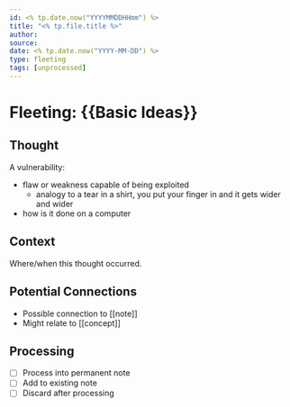 ```yaml
---
id: <% tp.date.now("YYYYMMDDHHmm") %>
title: "<% tp.file.title %>"
author: 
source: 
date: <% tp.date.now("YYYY-MM-DD") %>
type: fleeting
tags: [unprocessed]
---
```

# Fleeting: {{Basic Ideas}}

## Thought
A vulnerability:
- flaw or weakness capable of being exploited
	- analogy to a tear in a shirt, you put your finger in and it gets wider and wider
- how is it done on a computer

## Context
Where/when this thought occurred.

## Potential Connections
- Possible connection to [[note]]
- Might relate to [[concept]]

## Processing
- [ ] Process into permanent note
- [ ] Add to existing note
- [ ] Discard after processing